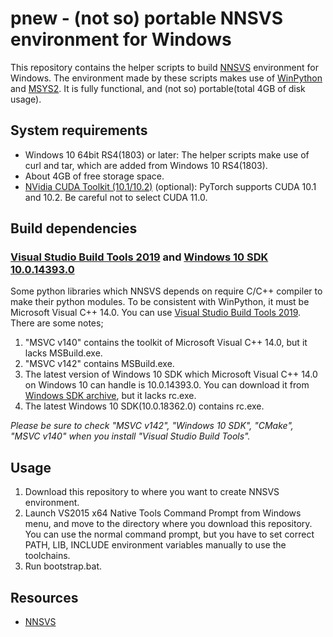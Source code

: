 # pnew - (not so) portable NNSVS environment for Windows

This repository contains the helper scripts to build [NNSVS](https://github.com/r9y9/nnsvs) environment for Windows. The environment made by these scripts makes use of [WinPython](https://winpython.github.io/) and [MSYS2](https://www.msys2.org/).  It is fully functional, and (not so) portable(total 4GB of disk usage).

## System requirements
- Windows 10 64bit RS4(1803) or later: The helper scripts make use of curl and tar, which are added from Windows 10 RS4(1803). 
- About 4GB of free storage space.
- [NVidia CUDA Toolkit (10.1/10.2)](https://developer.nvidia.com/cuda-toolkit) (optional): PyTorch supports CUDA 10.1 and 10.2. Be careful not to select CUDA 11.0.

## Build dependencies
### [Visual Studio Build Tools 2019](https://visualstudio.microsoft.com/visual-cpp-build-tools/) and [Windows 10 SDK 10.0.14393.0](https://developer.microsoft.com/windows/downloads/sdk-archive/)

Some python libraries which NNSVS depends on require C/C++ compiler to make their python modules.  To be consistent with WinPython, it must be Microsoft Visual C++ 14.0. You can use [Visual Studio Build Tools 2019](https://visualstudio.microsoft.com/visual-cpp-build-tools/). There are some notes;

1. "MSVC v140" contains the toolkit of Microsoft Visual C++ 14.0, but it lacks MSBuild.exe.
2. "MSVC v142" contains MSBuild.exe.
3. The latest version of Windows 10 SDK which Microsoft Visual C++ 14.0 on Windows 10 can handle is 10.0.14393.0. You can download it from [Windows SDK archive](https://developer.microsoft.com/windows/downloads/sdk-archive/), but it lacks rc.exe.
4. The latest Windows 10 SDK(10.0.18362.0) contains rc.exe.

*Please be sure to check "MSVC v142", "Windows 10 SDK", "CMake", "MSVC v140" when you install "Visual Studio Build Tools".*

## Usage
1. Download this repository to where you want to create NNSVS environment.
2. Launch VS2015 x64 Native Tools Command Prompt from Windows menu, and move to the directory where you download this repository. You can use the normal command prompt, but you have to set correct PATH, LIB, INCLUDE environment variables manually to use the toolchains.
3. Run bootstrap.bat.

## Resources
- [NNSVS](https://github.com/r9y9/nnsvs)
